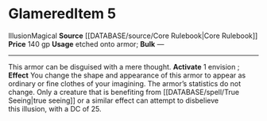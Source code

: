 ﻿---
id: '286'
item_category: Runes
item_subcategory: Armor Property Runes
level: '5'
name: Glamered
price: 140 gp
rarity: Common
school: Illusion
source: '[[DATABASE/source/Core Rulebook|Core Rulebook]]'
subcategory: rune
trait:
- '[[DATABASE/trait/Illusion|Illusion]]'
- '[[DATABASE/trait/Magical|Magical]]'
type: Item
usage: etched onto armor

---
# Glamered<span class="item-type">Item 5</span>

<span class="item-trait">Illusion</span><span class="item-trait">Magical</span>
**Source** [[DATABASE/source/Core Rulebook|Core Rulebook]] 
**Price** 140 gp
**Usage** etched onto armor; **Bulk** —

---
This armor can be disguised with a mere thought.
**Activate** <span class="action-icon">1</span> envision ; **Effect** You change the shape and appearance of this armor to appear as ordinary or fine clothes of your imagining. The armor’s statistics do not change. Only a creature that is benefiting from [[DATABASE/spell/True Seeing|true seeing]] or a similar effect can attempt to disbelieve this illusion, with a DC of 25.